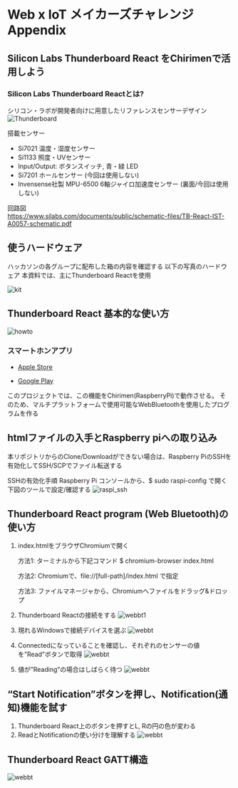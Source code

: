 # Web x IoT メイカーズチャレンジ　Appendix
## Silicon Labs Thunderboard React をChirimenで活用しよう

### Silicon Labs Thunderboard Reactとは?
シリコン・ラボが開発者向けに用意したリファレンスセンサーデザイン  
![Thunderboard](./images/ThunderboardReact.png)


搭載センサー
* Si7021 温度・湿度センサー
* Si1133 照度・UVセンサー
* Input/Output: ボタンスイッチ, 青・緑 LED
* Si7201 ホールセンサー (今回は使用しない)
* Invensense社製 MPU-6500  6軸ジャイロ加速度センサー (裏面/今回は使用しない)


回路図  
https://www.silabs.com/documents/public/schematic-files/TB-React-IST-A0057-schematic.pdf


## 使うハードウェア
ハッカソンの各グループに配布した箱の内容を確認する
以下の写真のハードウェア
本資料では、主にThunderboard Reactを使用

![kit](./images/Thunderboard_Kits.png)


## Thunderboard React 基本的な使い方

![howto](./images/Thunderboard_howto.png)


### スマートホンアプリ  
* [Apple Store](https://apps.apple.com/no/app/thunderboard/id1097181650) 

* [Google Play](https://play.google.com/store/apps/details?id=com.silabs.thunderboard)

このプロジェクトでは、この機能をChirimen(RaspberryPi)で動作させる。
そのため、マルチプラットフォームで使用可能なWebBluetoothを使用したプログラムを作る

## htmlファイルの入手とRaspberry piへの取り込み
本リポジトリからのClone/Downloadができない場合は、Raspberry PiのSSHを有効化してSSH/SCPでファイル転送する

SSHの有効化手順
Raspberry Pi コンソールから、$ sudo raspi-config で開く下図のツールで設定/確認する
![raspi_ssh](./images/Raspi_SSH_En.png)


## Thunderboard React program (Web Bluetooth)の使い方

1. index.htmlをブラウザChromiumで開く

	方法1:	ターミナルから下記コマンド
		$ chromium-browser index.html

	方法2: Chromiumで、file://[full-path]/index.html で指定

	方法3: ファイルマネージャから、Chromiumへファイルをドラッグ&ドロップ 

1. Thunderboard Reactの接続をする
![webbt1](./images/Webbt1.png)

1. 現れるWindowsで接続デバイスを選ぶ
![webbt](./images/Webbt2.png)

1. Connectedになっていることを確認し、それぞれのセンサーの値を”Read”ボタンで取得
![webbt](./images/Webbt3.png)

1. 値が”Reading”の場合はしばらく待つ
![webbt](./images/Webbt4.png)

## “Start Notification”ボタンを押し、Notification(通知)機能を試す
1. Thunderboard React上のボタンを押すとL, Rの円の色が変わる
1. ReadとNotificationの使い分けを理解する
![webbt](./images/Webbt5.png)


## Thunderboard React GATT構造
![webbt](./images/Gatt_DB.png)
